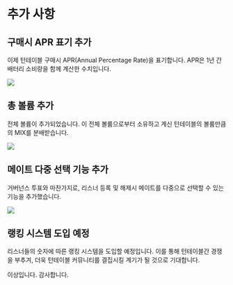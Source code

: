 # 추가 사항

## 구매시 APR 표기 추가 <a href="#e737" id="e737"></a>

이제 턴테이블 구매시 APR(Annual Percentage Rate)을 표기합니다. APR은 1년 간 배터리 소비량을 함께 계산한 수치입니다.

![](https://miro.medium.com/max/700/1\*QCXwvIYhjc0GS9Rj7hgbsQ.png)

## 총 볼륨 추가 <a href="#ab1d" id="ab1d"></a>

전체 볼륨이 추가되었습니다. 이 전체 볼륨으로부터 소유하고 계신 턴테이블의 볼륨만큼의 MIX를 분배받습니다.

![](https://miro.medium.com/max/700/1\*\_KY\_SfX7x\_oRdwl68Dj8CQ.png)

## 메이트 다중 선택 기능 추가 <a href="#16dc" id="16dc"></a>

거버넌스 투표와 마찬가지로, 리스너 등록 및 해제시 메이트를 다중으로 선택할 수 있는 기능을 추가했습니다.

![](https://miro.medium.com/max/700/1\*gwn9vN5kPNH7D65qPtFPGg.png)

## 랭킹 시스템 도입 예정 <a href="#25bd" id="25bd"></a>

리스너들의 숫자에 따른 랭킹 시스템을 도입할 예정입니다. 이를 통해 턴테이블간 경쟁을 부추겨, 더욱 턴테이블 커뮤니티를 결집시킬 계기가 될 것으로 기대합니다.

이상입니다. 감사합니다.
